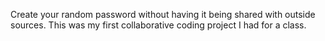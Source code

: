 Create your random password without having it being shared with outside sources.
This was my first collaborative coding project I had for a class.
